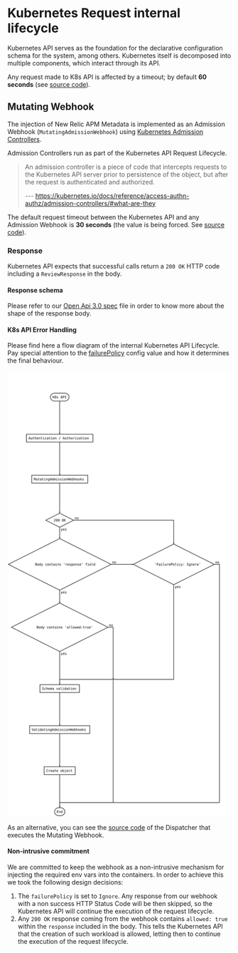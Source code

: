 # Kubernetes Request internal lifecycle

Kubernetes API serves as the foundation for the declarative configuration schema for the system, among others. Kubernetes itself is decomposed into multiple components, which interact through its API.

Any request made to K8s API is affected by a timeout; by default **60 seconds** (see [source code](https://github.com/kubernetes/apiserver/blob/b8915a5609e4d7553d92f0d431ba04ecf9b52777/pkg/server/config.go#L262)). 

## Mutating Webhook

The injection of New Relic APM Metadata is implemented as an Admission Webhook (`MutatingAdmissionWebhook`) using [Kubernetes Admission Controllers](https://kubernetes.io/docs/reference/access-authn-authz/admission-controllers).

Admission Controllers run as part of the Kubernetes API Request Lifecycle.

> An admission controller is a piece of code that intercepts requests to the Kubernetes API server prior to persistence of the object, but after the request is authenticated and authorized. 
> 
> --- https://kubernetes.io/docs/reference/access-authn-authz/admission-controllers/#what-are-they

The default request timeout between the Kubernetes API and any Admission Webhook is **30 seconds** (the value is being forced. See [source code](https://github.com/kubernetes/apiserver/blob/e3d77264915da75023b171c7e370415e740851c7/pkg/util/webhook/webhook.go#L36)).

### Response

Kubernetes API expects that successful calls return a `200 OK` HTTP code including a `ReviewResponse` in the body.

#### Response schema

Please refer to our [Open Api 3.0 spec](/openapi.yaml) file in order to know more about the shape of the response body.

#### K8s API Error Handling

Please find here a flow diagram of the internal Kubernetes API Lifecycle. Pay special attention to the [failurePolicy](https://kubernetes.io/docs/reference/generated/kubernetes-api/v1.13/#webhook-v1beta1-admissionregistration) config value and how it determines the final behaviour. 

![](k8s-api-lifecycle.svg)

As an alternative, you can see the [source code](https://github.com/kubernetes/apiserver/blob/master/pkg/admission/plugin/webhook/mutating/dispatcher.go#L56) of the Dispatcher that executes the Mutating Webhook.

#### Non-intrusive commitment 

We are committed to keep the webhook as a non-intrusive mechanism for injecting the required env vars into the containers.
In order to achieve this we took the following design decisions:

1. The `failurePolicy` is set to `Ignore`. Any response from our webhook with a non success HTTP Status Code will be then skipped, so the Kubernetes API will continue the execution of the request lifecycle.
2. Any `200 OK` response coming from the webhook contains `allowed: true` within the `response` included in the body. This tells the Kubernetes API that the creation of such workload is allowed, letting then to continue the execution of the request lifecycle.
